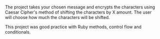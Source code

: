 The project takes your chosen message and encrypts the characters using Caesar Cipher's method of shifting the characters by X amount. The user will choose how much the characters will be shifted.

This project was good practice with Ruby methods, control flow and conditionals. 
